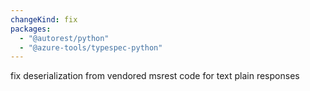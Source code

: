 ```yaml
---
changeKind: fix
packages:
  - "@autorest/python"
  - "@azure-tools/typespec-python"
---
```


fix deserialization from vendored msrest code for text plain responses
